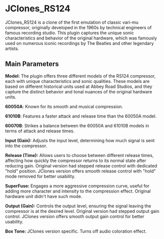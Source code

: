 # JClones_RS124
JClones_RS124 is a clone of the first emulation of classic vari-mu compressor, originally developed in the 1960s by technical engineers of famous recording studio. This plugin captures the unique sonic characteristics and behavior of the original hardware, which was famously used on numerous iconic recordings by The Beatles and other legendary artists.

## Main Parameters

**Model:** The plugin offers three different models of the RS124 compressor, each with unique characteristics and sonic qualities. These models are based on different historical units used at Abbey Road Studios, and they capture the distinct behavior and tonal nuances of the original hardware units.

**60050A**: Known for its smooth and musical compression.

**61010B**: Features a faster attack and release time than the 60050A model.
    
**60070B**: Strikes a balance between the 60050A and 61010B models in terms of attack and release times.

**Input (Gain):** Adjusts the input level, determining how much signal is sent into the compressor.

**Release (Time):** Allows users to choose between different release times, affecting how quickly the compressor returns to its normal state after reducing gain. Original version had stepped release control with dedicated "hold" position. JClones version offers smooth release control with "hold" mode removed for better usability.

**SuperFuse:** Engages a more aggressive compression curve, useful for adding more character and intensity to the compression effect. Original hardware unit didn't have such mode.

**Output (Gain):** Controls the output level, ensuring the signal leaving the compressor is at the desired level. Original version had stepped output gain control. JClones version offers smooth output gain control for better usability.

**Box Tone:** JClones version specific. Turns off audio coloration effect.
